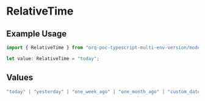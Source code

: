 # RelativeTime

## Example Usage

```typescript
import { RelativeTime } from "orq-poc-typescript-multi-env-version/models/operations";

let value: RelativeTime = "today";
```

## Values

```typescript
"today" | "yesterday" | "one_week_ago" | "one_month_ago" | "custom_date"
```